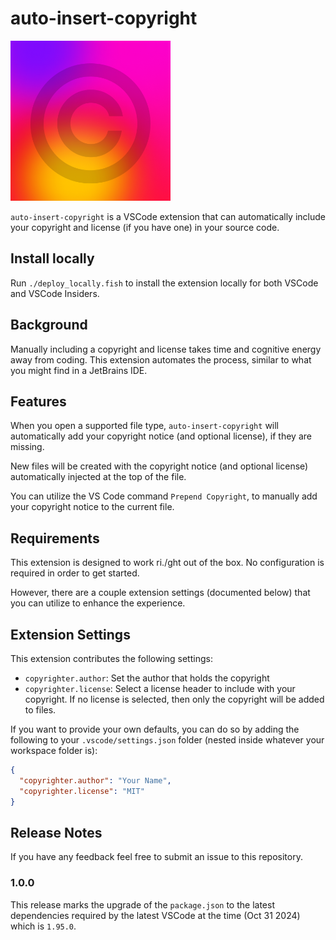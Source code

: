 # auto-insert-copyright

<img
  src="https://github.com/r3bl-org/auto-insert-copyright/blob/main/auto-insert-copyright-icon.png?raw=true"
  width="256"
/>

`auto-insert-copyright` is a VSCode extension that can automatically include your
copyright and license (if you have one) in your source code.

## Install locally

Run `./deploy_locally.fish` to install the extension locally for both VSCode and VSCode
Insiders.

## Background

Manually including a copyright and license takes time and cognitive energy away from
coding. This extension automates the process, similar to what you might find in a
JetBrains IDE.

## Features

When you open a supported file type, `auto-insert-copyright` will automatically add your
copyright notice (and optional license), if they are missing.

New files will be created with the copyright notice (and optional license) automatically
injected at the top of the file.

You can utilize the VS Code command `Prepend Copyright`, to manually add your copyright
notice to the current file.

## Requirements

This extension is designed to work ri./ght out of the box. No configuration is required in
order to get started.

However, there are a couple extension settings (documented below) that you can utilize to
enhance the experience.

## Extension Settings

This extension contributes the following settings:

- `copyrighter.author`: Set the author that holds the copyright
- `copyrighter.license`: Select a license header to include with your copyright. If no license is
  selected, then only the copyright will be added to files.

If you want to provide your own defaults, you can do so by adding the following to your
`.vscode/settings.json` folder (nested inside whatever your workspace folder is):

```json
{
  "copyrighter.author": "Your Name",
  "copyrighter.license": "MIT"
}
```

## Release Notes

If you have any feedback feel free to submit an issue to this repository.

### 1.0.0

This release marks the upgrade of the `package.json` to the latest dependencies required by the
latest VSCode at the time (Oct 31 2024) which is `1.95.0`.
